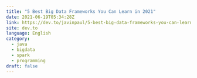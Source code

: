 ```yaml
---
title: "5 Best Big Data Frameworks You Can Learn in 2021"
date: 2021-06-19T05:34:28Z
link: https://dev.to/javinpaul/5-best-big-data-frameworks-you-can-learn-in-2021-5b48?utm_medium=RSS&utm_source=news.12bit.vn
site: dev.to
language: English
category:
  - java
  - bigdata
  - spark
  - programming
draft: false
---
```

